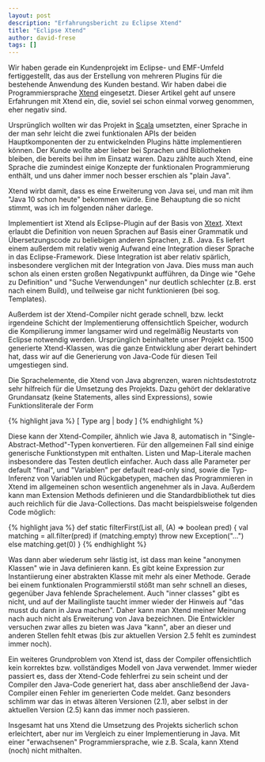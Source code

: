 ```yaml
---
layout: post
description: "Erfahrungsbericht zu Eclipse Xtend"
title: "Eclipse Xtend"
author: david-frese
tags: []
---
```


<!--
- Projekt im Eclipse-Umfeld, Kunde wollte kein Scala, Xtend war möglich, "immer noch besser als Java".
- Werbung als "Java 10 schon heute", "Erweiterung von Java".
- Implementiert in Xtext, kompiliert nach Java - sehr an Eclipse gebunden (Versionsprobleme)
- nicht gerade schnelle; anscheinend Speicherlecks.
- Integration in Eclipse schlechter als für Java (Find References funktioniert nur wenn man "Automatic build" an hat, und dann auch nicht richtig; Templates findet er gar nicht)

- Pro: Einige funktionale Elemente (Lambdas, Expression-basiert); aber nicht auf dem Level von Scala (keine Collections, Methoden sind keine Funktionen z.B.)
- Pro: Mehr als ein Element pro Datei; Exceptions müssen nicht deklariert/gefangen werden wie in Java.
- Con: Leider liegt kein richtiges Modell von Java zugrunde; dadurch kann generierter Java-Quellcode Fehler enthalten (was er auch häufig tut)
- Con: Leider fehlen einige Dinge die Java kann (es ist keine Erweiterung, sondern eine Nachimplementierung); z.B. anonyme Klassen (mit mehr als einem Member)

- Templates
- Extension methods
-->

Wir haben gerade ein Kundenprojekt im Eclipse- und EMF-Umfeld
fertiggestellt, das aus der Erstellung von mehreren Plugins für die
bestehende Anwendung des Kunden bestand. Wir haben dabei die
Programmiersprache [Xtend](https://www.eclipse.org/xtend/) eingesetzt.
Dieser Artikel geht auf unsere Erfahrungen mit Xtend ein, die, soviel
sei schon einmal vorweg genommen, eher negativ sind.

<!-- more start -->

Ursprünglich wollten wir das Projekt in
[Scala](http://www.scala-lang.org/) umsetzten, einer Sprache in der
man sehr leicht die zwei funktionalen APIs der beiden Hauptkomponenten
der zu entwickelnden Plugins hätte implementieren können. Der Kunde
wollte aber lieber bei Sprachen und Bibliotheken bleiben, die bereits
bei ihm im Einsatz waren. Dazu zählte auch Xtend, eine Sprache die
zumindest einige Konzepte der funktionalen Programmierung enthält, und
uns daher immer noch besser erschien als "plain Java".

Xtend wirbt damit, dass es eine Erweiterung von Java sei, und man mit
ihm "Java 10 schon heute" bekommen würde. Eine Behauptung die so nicht
stimmt, was ich im folgenden näher darlege.

Implementiert ist Xtend als Eclipse-Plugin auf der Basis von
[Xtext](http://www.eclipse.org/Xtext/). Xtext erlaubt die Definition
von neuen Sprachen auf Basis einer Grammatik und Übersetzungscode zu
beliebigen anderen Sprachen, z.B. Java. Es liefert einem außerdem mit
relativ wenig Aufwand eine Integration dieser Sprache in das
Eclipse-Framework. Diese Integration ist aber relativ spärlich,
insbesondere verglichen mit der Integration von Java. Dies muss man
auch schon als einen ersten großen Negativpunkt aufführen, da Dinge
wie "Gehe zu Definition" und "Suche Verwendungen" nur deutlich
schlechter (z.B. erst nach einem Build), und teilweise gar nicht
funktionieren (bei sog. Templates).

Außerdem ist der Xtend-Compiler nicht gerade schnell, bzw. leckt
irgendeine Schicht der Implementierung offensichtlich Speicher,
wodurch die Kompilierung immer langsamer wird und regelmäßig Neustarts
von Eclipse notwendig werden. Ursprünglich beinhaltete unser Projekt
ca. 1500 generierte Xtend-Klassen, was die ganze Entwicklung aber
derart behindert hat, dass wir auf die Generierung von Java-Code für
diesen Teil umgestiegen sind.

Die Sprachelemente, die Xtend von Java abgrenzen, waren
nichtsdestotrotz sehr hilfreich für die Umsetzung des Projekts. Dazu
gehört der deklarative Grundansatz (keine Statements, alles sind
Expressions), sowie Funktionsliterale der Form

{% highlight java %}
[ Type arg | body ]
{% endhighlight %}

Diese kann der Xtend-Compiler, ähnlich wie Java 8, automatisch in
"Single-Abstract-Method"-Typen konvertieren. Für den allgemeinen Fall
sind einige generische Funktionstypen mit enthalten. Listen und
Map-Literale machen insbesondere das Testen deutlich einfacher.
Auch dass alle Parameter per default "final", und "Variablen" per
default read-only sind, sowie die Typ-Inferenz von Variablen und
Rückgabetypen, machen das Programmieren in Xtend im allgemeinen schon
wesentlich angenehmer als in Java. Außerdem kann man Extension Methods
definieren und die Standardbibliothek tut dies auch reichlich für die
Java-Collections. Das macht beispielsweise folgenden Code möglich:

{% highlight java %}
def static <A> filterFirst(List<A> all, (A) => boolean pred) {
  val matching = all.filter(pred)
  if (matching.empty)
    throw new Exception("...")
  else
    matching.get(0)
}
{% endhighlight %}

Was dann aber wiederum sehr lästig ist, ist dass man keine "anonymen
Klassen" wie in Java definieren kann. Es gibt keine Expression zur
Instantiierung einer abstrakten Klasse mit mehr als einer Methode.
Gerade bei einem funktionalen Programmierstil stößt man sehr schnell
an dieses, gegenüber Java fehlende Sprachelement. Auch "inner classes"
gibt es nicht, und auf der Mailingliste taucht immer wieder der
Hinweis auf "das musst du dann in Java machen". Daher kann man Xtend
meiner Meinung nach auch nicht als Erweiterung von Java bezeichnen.
Die Entwickler versuchen zwar alles zu bieten was Java "kann", aber an
dieser und anderen Stellen fehlt etwas (bis zur aktuellen Version 2.5
fehlt es zumindest immer noch).

Ein weiteres Grundproblem von Xtend ist, dass der Compiler
offensichtlich kein korrektes bzw. vollständiges Modell von Java
verwendet. Immer wieder passiert es, dass der Xtend-Code fehlerfrei zu
sein scheint und der Compiler den Java-Code generiert hat, dass aber
anschließend der Java-Compiler einen Fehler im generierten Code
meldet. Ganz besonders schlimm war das in etwas älteren Versionen
(2.1), aber selbst in der aktuellen Version (2.5) kann das immer
noch passieren.

Insgesamt hat uns Xtend die Umsetzung des Projekts sicherlich schon
erleichtert, aber nur im Vergleich zu einer Implementierung in Java.
Mit einer "erwachsenen" Programmiersprache, wie z.B. Scala, kann Xtend
(noch) nicht mithalten.
